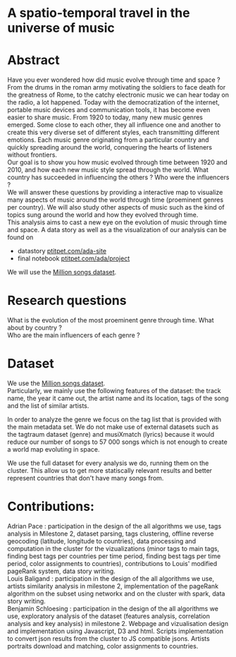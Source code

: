 # A spatio-temporal travel in the universe of music

# Abstract
Have you ever wondered how did music evolve through time and space ? From the drums in the roman army motivating the soldiers to face death for the greatness of Rome, to the catchy electronic music we can hear today on the radio, a lot happened. Today with the democratization of the internet, portable music devices and communication tools, it has become even easier to share music. From 1920 to today, many new music genres emerged. Some close to each other, they all influence one and another to create this very diverse set of different styles, each transmitting different emotions. Each music genre originating from a particular country and quickly spreading around the world, conquering the hearts of listeners without frontiers.   
Our goal is to show you how music evolved through time between 1920 and 2010, and how each new music style spread through the world. What country has succeeded in influencing the others ? Who were the influencers ?   
We will answer these questions by providing a interactive map to visualize many aspects of music around the world through time (proeminent genres per country). We will also study other aspects of music such as the kind of topics sung around the world and how they evolved through time.  
This analysis aims to cast a new eye on the evolution of music through time and space. A data story as well as a the visualization of our analysis can be found on
* datastory [ptitpet.com/ada-site](http://dindon.cool/ada-site)  
* final notebook [ptitpet.com/ada/project](http://dindon.cool/ada/project)  

We will use the [Million songs dataset](https://labrosa.ee.columbia.edu/millionsong/).


# Research questions


What is the evolution of the most proeminent genre through time. What about by country ?   
Who are the main influencers of each genre ?    

# Dataset

We use the [Million songs dataset](https://labrosa.ee.columbia.edu/millionsong/).  
Particularly, we mainly use the following features of the dataset: the track name, the year it came out, the artist name and its location, tags of the song and the list of similar artists.  

In order to analyze the genre we focus on the tag list that is provided with the main metadata set. We do not make use of  external datasets such as the tagtraum dataset (genre) and musiXmatch (lyrics) because it would reduce our number of songs to 57 000 songs which is not enough to create a world map evoluting in space.

We use the full dataset for every analysis we do, running them on the cluster. This allow us to get more statiscally relevant results and better represent countries that don't have many songs from.


# Contributions:
Adrian Pace : participation in the design of the all algorithms we use, tags analysis in Milestone 2, dataset parsing, tags clustering, offline reverse geocoding (latitude, longitude to countries), data processing and computation in the cluster for the vizualizations (minor tags to main tags, finding best tags per countries per time period, finding best tags per time period, color assignments to countries), contributions to Louis' modified pageRank system, data story writing.  
Louis Baligand : participation in the design of the all algorithms we use, artists similarity analysis in milestone 2, implementation of the pageRank algorithm on the subset using networkx and on the cluster with spark, data story writing.  
Benjamin Schloesing : participation in the design of the all algorithms we use, exploratory analysis of the dataset (features analysis, correlation analysis and key analysis) in milestone 2. Webpage and vizualisation design and implementation using Javascript, D3 and html. Scripts implementation to convert json results from the cluster to JS compatible jsons. Artists portraits download and matching, color assignments to countries.  
